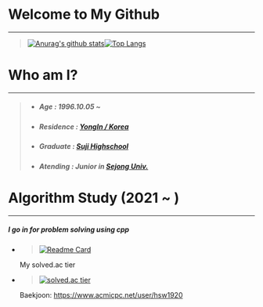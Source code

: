 <!--
**hsw1920/hsw1920** is a ✨ _special_ ✨ repository because its `README.md` (this file) appears on your GitHub profile.

Here are some ideas to get you started:

- 🔭 I’m currently working on ...
- 🌱 I’m currently learning ...
- 👯 I’m looking to collaborate on ...
- 🤔 I’m looking for help with ...
- 💬 Ask me about ...
- 📫 How to reach me: ...
- 😄 Pronouns: ...
- ⚡ Fun fact: ...
-->
# Welcome to My Github
-----
> [![Anurag's github stats](https://github-readme-stats.vercel.app/api?username=hsw1920&show_icons=true&theme={theme})](https://github.com/hsw1920/github-readme-stats)[![Top Langs](https://github-readme-stats.vercel.app/api/top-langs/?username=hsw1920)](https://github.com/hsw1920/github-readme-stats)
# Who am I?
-----
> - ##### Age : 1996.10.05 ~
> - ##### Residence : [YongIn / Korea](https://www.google.co.kr/maps/place/%EA%B2%BD%EA%B8%B0%EB%8F%84+%EC%9A%A9%EC%9D%B8%EC%8B%9C/data=!3m1!4b1!4m5!3m4!1s0x357b523d6ace33f5:0x9d3235701951b5fb!8m2!3d37.2410864!4d127.1775537?hl=ko)
> - ##### Graduate : [Suji Highschool](https://suji.hs.kr/main.php)
> - ##### Atending : Junior in [Sejong Univ.](http://www.sejong.ac.kr/)

# Algorithm Study (2021 ~ )
-----
##### I go in for problem solving using cpp
- >[![Readme Card](https://github-readme-stats.vercel.app/api/pin/?username=hsw1920&repo=Baekjoon)](https://github.com/hsw1920/Baekjoon)
  
  My solved.ac tier
- >[![solved.ac tier](http://mazassumnida.wtf/api/v2/generate_badge?boj=hsw1920)](https://solved.ac/hsw1920)
    
    Baekjoon: <https://www.acmicpc.net/user/hsw1920>


